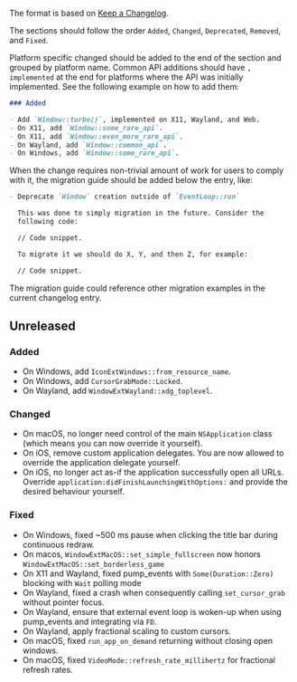 The format is based on [Keep a Changelog](https://keepachangelog.com/en/1.0.0/).

The sections should follow the order `Added`, `Changed`, `Deprecated`,
`Removed`, and `Fixed`.

Platform specific changed should be added to the end of the section and grouped
by platform name. Common API additions should have `, implemented` at the end
for platforms where the API was initially implemented. See the following example
on how to add them:

```md
### Added

- Add `Window::turbo()`, implemented on X11, Wayland, and Web.
- On X11, add `Window::some_rare_api`.
- On X11, add `Window::even_more_rare_api`.
- On Wayland, add `Window::common_api`.
- On Windows, add `Window::some_rare_api`.
```

When the change requires non-trivial amount of work for users to comply
with it, the migration guide should be added below the entry, like:

```md
- Deprecate `Window` creation outside of `EventLoop::run`

  This was done to simply migration in the future. Consider the
  following code:

  // Code snippet.

  To migrate it we should do X, Y, and then Z, for example:

  // Code snippet.

```

The migration guide could reference other migration examples in the current
changelog entry.

## Unreleased

### Added

- On Windows, add `IconExtWindows::from_resource_name`.
- On Windows, add `CursorGrabMode::Locked`.
- On Wayland, add `WindowExtWayland::xdg_toplevel`.

### Changed

- On macOS, no longer need control of the main `NSApplication` class (which means you can now override it yourself).
- On iOS, remove custom application delegates. You are now allowed to override the
  application delegate yourself.
- On iOS, no longer act as-if the application successfully open all URLs. Override
  `application:didFinishLaunchingWithOptions:` and provide the desired behaviour yourself.

### Fixed

- On Windows, fixed ~500 ms pause when clicking the title bar during continuous redraw.
- On macos, `WindowExtMacOS::set_simple_fullscreen` now honors `WindowExtMacOS::set_borderless_game`
- On X11 and Wayland, fixed pump_events with `Some(Duration::Zero)` blocking with `Wait` polling mode
- On Wayland, fixed a crash when consequently calling `set_cursor_grab` without pointer focus.
- On Wayland, ensure that external event loop is woken-up when using pump_events and integrating via `FD`.
- On Wayland, apply fractional scaling to custom cursors.
- On macOS, fixed `run_app_on_demand` returning without closing open windows.
- On macOS, fixed `VideoMode::refresh_rate_millihertz` for fractional refresh rates.
